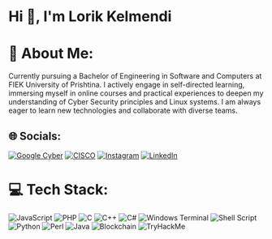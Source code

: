 # <h1 align="left">Hi 👋, I'm Lorik Kelmendi</h1>
# 💫 About Me:
Currently pursuing a Bachelor of Engineering in Software and Computers at FIEK University of Prishtina. I actively engage in self-directed learning, immersing myself in online courses and practical experiences to deepen my understanding of Cyber Security principles and Linux systems. I am always eager to learn new technologies and collaborate with diverse teams.


## 🌐 Socials:
[![Google Cyber](https://img.shields.io/badge/Google_Cloud-4285F4?style=for-the-badge&logo=google-cloud&logoColor=white)](https://www.credly.com/badges/90d3eb8b-1c16-47ed-bf73-2a7c2625bf1f)
[![CISCO](https://img.shields.io/badge/CISCO%20Certificate-8A2BE2.svg?logo=linkedin&logoColor=white)](https://www.credly.com/badges/2968469d-10e5-4021-9c20-6041a9fe8892)
[![Instagram](https://img.shields.io/badge/Instagram-%23E4405F.svg?logo=Instagram&logoColor=white)](https://instagram.com/lorikkelmendi_)
[![LinkedIn](https://img.shields.io/badge/LinkedIn-%230077B5.svg?logo=linkedin&logoColor=white)](https://linkedin.com/in/lorik-kelmendi-07122003-shigjetari/) 


# 💻 Tech Stack:
![JavaScript](https://img.shields.io/badge/javascript-%23323330.svg?style=for-the-badge&logo=javascript&logoColor=%23F7DF1E) ![PHP](https://img.shields.io/badge/php-%23777BB4.svg?style=for-the-badge&logo=php&logoColor=white) ![C](https://img.shields.io/badge/c-%2300599C.svg?style=for-the-badge&logo=c&logoColor=white) ![C++](https://img.shields.io/badge/c++-%2300599C.svg?style=for-the-badge&logo=c%2B%2B&logoColor=white) ![C#](https://img.shields.io/badge/c%23-%23239120.svg?style=for-the-badge&logo=csharp&logoColor=white) ![Windows Terminal](https://img.shields.io/badge/Windows%20Terminal-%234D4D4D.svg?style=for-the-badge&logo=windows-terminal&logoColor=white) ![Shell Script](https://img.shields.io/badge/shell_script-%23121011.svg?style=for-the-badge&logo=gnu-bash&logoColor=white) ![Python](https://img.shields.io/badge/python-3670A0?style=for-the-badge&logo=python&logoColor=ffdd54) ![Perl](https://img.shields.io/badge/perl-%2339457E.svg?style=for-the-badge&logo=perl&logoColor=white) ![Java](https://img.shields.io/badge/java-%23ED8B00.svg?style=for-the-badge&logo=openjdk&logoColor=white) ![Blockchain](https://img.shields.io/badge/Blockchain.com-121D33?logo=blockchaindotcom&logoColor=fff&style=for-the-badge) ![TryHackMe](https://img.shields.io/badge/TryHackMe-212C42?style=for-the-badge&logo=TryHackMe&logoColor=white)

<!-- Cringe -->

